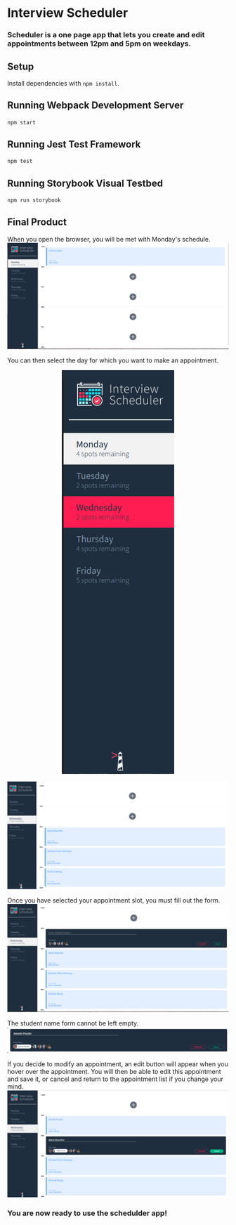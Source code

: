 # Interview Scheduler

### Scheduler is a one page app that lets you create and edit appointments between 12pm and 5pm on weekdays.

## Setup

Install dependencies with `npm install`.

## Running Webpack Development Server

```sh
npm start
```

## Running Jest Test Framework

```sh
npm test
```

## Running Storybook Visual Testbed

```sh
npm run storybook
```

## Final Product

When you open the browser, you will be met with Monday's schedule.
!["Monday"](https://github.com/emtupp/scheduler/blob/master/docs/Monday.png?raw=true)

You can then select the day for which you want to make an appointment.
<p align="center"><img src="https://github.com/emtupp/scheduler/blob/master/docs/Wednesday-Hover.png?raw=true" /></p>
 
!["Wednesday"](https://github.com/emtupp/scheduler/blob/master/docs/Wednesday.png?raw=true)

Once you have selected your appointment slot, you must fill out the form.
!["New-Appointment"](https://github.com/emtupp/scheduler/blob/master/docs/New-Appointment.png?raw=true)

The student name form cannot be left empty.
!["Form"](https://github.com/emtupp/scheduler/blob/master/docs/Form.png?raw=true)

If you decide to modify an appointment, an edit button will appear when you hover over the appointment. You will then be able to edit this appointment and save it, or cancel and return to the appointment list if you change your mind.
!["Edit"](https://github.com/emtupp/scheduler/blob/master/docs/Edit.png?raw=true)

### You are now ready to use the schedulder app!